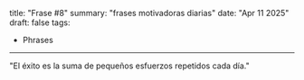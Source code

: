 title: "Frase #8"
summary: "frases motivadoras diarias"
date: "Apr 11 2025"
draft: false
tags:
- Phrases
---

"El éxito es la suma de pequeños esfuerzos repetidos cada día."
